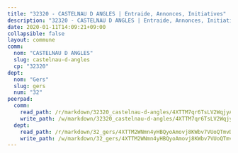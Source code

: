 ```yaml
---
title: "32320 - CASTELNAU D ANGLES | Entraide, Annonces, Initiatives"
description: "32320 - CASTELNAU D ANGLES | Entraide, Annonces, Initiatives"
date: 2020-01-11T14:09:21+09:00
collapsible: false
layout: commune
comm:
  nom: "CASTELNAU D ANGLES"
  slug: castelnau-d-angles
  cp: "32320"
dept:
  nom: "Gers"
  slug: gers
  num: "32"
peerpad:
  comm:
    read_path: /r/markdown/32320_castelnau-d-angles/4XTTM7qr6TsLV2WqjyAjf5tYe3nMh5MMutLbChu9xnja6jrB4
    write_path: /w/markdown/32320_castelnau-d-angles/4XTTM7qr6TsLV2WqjyAjf5tYe3nMh5MMutLbChu9xnja6jrB4-K3TgUUz9jaPddS5m8WQmiENs6F8jA6Qww6hpVpeB6cPNH5zfHfZ3gWXQ7asQA1hHJ4Ys1PK4KebAgUp4uCDrne93oiJBEBD6h6JVxAZXWFsRB5oLDYE9MDcZ64zKVsRsDEo26xEe
  dept:
    read_path: /r/markdown/32_gers/4XTTM2WNmn4yHBQyoAmovj8KWbv7VUoQTmvDpdT3o124AgWEe
    write_path: /w/markdown/32_gers/4XTTM2WNmn4yHBQyoAmovj8KWbv7VUoQTmvDpdT3o124AgWEe-K3TgUpYJfQLfW5uoLbdwErZNx29AEkCAso1EvCZzqaD3z7aQWWvGchjPJifpsj2b2MrnxAXUWCQXyv6K9rEMDPiEmuqTRE8ziuYLh1MUbtQUwwoYxV2abqSdJr66fFRHJZtY62y8
---
```


